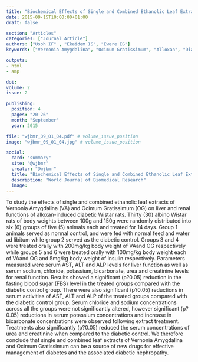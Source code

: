 ```yaml
---
title: "Biochemical Effects of Single and Combined Ethanolic Leaf Extracts of Vernonia Amygdalina and Ocimum Gratissimum on Liver and Renal Functions of Alloxaninduced Diabetic Wistar Rats"
date: 2015-09-15T10:00:00+01:00
draft: false

section: "Articles"
categories: ["Journal Article"]
authors: ["Usoh IF" , "Ekaidem IS", "Ewere EG"]
keywords: ["Vernonia Amygdalina", "Ocimum Gratissimum", "Alloxan", "Diabetes", "Diabetic Nephropathy"]

outputs: 
- html
- amp

doi:
volume: 2
issue: 2

publishing:
  position: 4
  pages: "20-26"
  month: "September"
  year: 2015

file: "wjbmr_09_01_04.pdf" # volume_issue_position
image: "wjbmr_09_01_04.jpg" # volume_issue_position

social:
  card: "summary"
  site: "@wjbmr"
  creator: "@wjbmr"
  title: "Biochemical Effects of Single and Combined Ethanolic Leaf Extracts of Vernonia Amygdalina and Ocimum Gratissimum on Liver and Renal Functions of Alloxaninduced Diabetic Wistar Rats"
  description: "World Journal of Biomedical Research"
  image:
---
```

To study the effects of single and combined ethanolic leaf extracts of Vernonia Amygdalina (VA) and Ocimum Gratissimum (OG) on liver and renal functions of alloxan-induced diabetic Wistar rats. Thirty (30) albino Wistar rats of body weights between 100g and 150g were randomly distributed into six (6) groups of five (5) animals each and treated for 14 days. Group 1 animals served as normal control, and were fed with normal feed and water ad libitum while group 2 served as the diabetic control. Groups 3 and 4 were treated orally with 200mg/kg body weight of VAand OG respectively while groups 5 and 6 were treated orally with 100mg/kg body weight each of VAand OG and 5mg/kg body weight of insulin respectively. Parameters measured were serum AST, ALT and ALP levels for liver function as well as serum sodium, chloride, potassium, bicarbonate, urea and creatinine levels for renal function. Results showed a significant (p?0.05) reduction in the fasting blood sugar (FBS) level in the treated groups compared with the diabetic control group. There were also significant (p?0.05) reductions in serum activities of AST, ALT and ALP of the treated groups compared with the diabetic control group. Serum chloride and sodium concentrations across all the groups were not significantly altered, however significant (p?0.05) reductions in serum potassium concentrations and increase in bicarbonate concentrations were observed following extract treatment. Treatments also significantly (p?0.05) reduced the serum concentrations of urea and creatinine when compared to the diabetic control. We therefore conclude that single and combined leaf extracts of Vernonia Amygdalina and Ocimum Gratissimum can be a source of new drugs for effective management of diabetes and the associated diabetic nephropathy.
